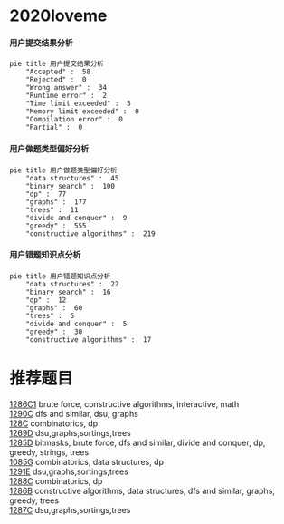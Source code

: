 # 2020loveme

<!-- tabs:start -->



#### **用户提交结果分析**

```mermaid
pie title 用户提交结果分析
    "Accepted" :  58
    "Rejected" :  0
    "Wrong answer" :  34
    "Runtime error" :  2
    "Time limit exceeded" :  5
    "Memory limit exceeded" :  0
    "Compilation error" :  0
    "Partial" :  0
```

#### **用户做题类型偏好分析**

```mermaid
pie title 用户做题类型偏好分析
    "data structures" :  45
    "binary search" :  100
    "dp" :  77
    "graphs" :  177
    "trees" :  11
    "divide and conquer" :  9
    "greedy" :  555
    "constructive algorithms" :  219
```
#### **用户错题知识点分析**

```mermaid
pie title 用户错题知识点分析
    "data structures" :  22
    "binary search" :  16
    "dp" :  12
    "graphs" :  60
    "trees" :  5
    "divide and conquer" :  5
    "greedy" :  30
    "constructive algorithms" :  17
```



<!-- tabs:end -->
# 推荐题目
[1286C1](https://codeforces.com/contest/1286C/problem/1)		brute force,
                        constructive algorithms,
                        interactive,
                        math		  
[1290C](https://codeforces.com/contest/1290/problem/C)		dfs and similar,
                        dsu,
                        graphs		  
[128C](https://codeforces.com/contest/128/problem/C)		combinatorics,
                        dp		  
[1269D](https://codeforces.com/contest/1269/problem/D)		dsu,graphs,sortings,trees		  
[1285D](https://codeforces.com/contest/1285/problem/D)		bitmasks,
                        brute force,
                        dfs and similar,
                        divide and conquer,
                        dp,
                        greedy,
                        strings,
                        trees		  
[1085G](https://codeforces.com/contest/1085/problem/G)		combinatorics,
                        data structures,
                        dp		  
[1291E](https://codeforces.com/contest/1291/problem/E)		dsu,graphs,sortings,trees		  
[1288C](https://codeforces.com/contest/1288/problem/C)		combinatorics,
                        dp		  
[1286B](https://codeforces.com/contest/1286/problem/B)		constructive algorithms,
                        data structures,
                        dfs and similar,
                        graphs,
                        greedy,
                        trees		  
[1287C](https://codeforces.com/contest/1287/problem/C)		dsu,graphs,sortings,trees		  
